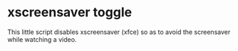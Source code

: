 # xscreensaver toggle

This little script disables xscreensaver (xfce) so as to avoid the screensaver while watching a video. 
